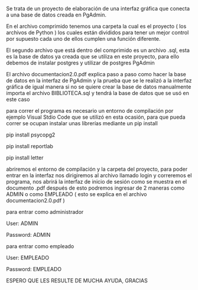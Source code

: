 Se trata de un proyecto de elaboración de una interfaz gráfica que conecta a una base de datos creada en PgAdmin.

En el archivo comprimido tenemos una carpeta la cual es el proyecto ( los archivos de Python ) los cuales están divididos para tener un mejor control
por supuesto cada uno de ellos cumplen una función diferente.

El segundo archivo que está dentro del comprimido es un archivo .sql, esta es la base de datos ya creada que se utiliza en este proyecto, para ello debemos de instalar postgres y utilizar de postgres PgAdmin

El archivo documentacion2.0.pdf explica paso a paso como hacer la base de datos en la interfaz de PgAdmin y la prueba que se le realizó a la interfaz gráfica 
de igual manera si no se quiere crear la base de datos manualmente importa el archivo BIBLIOTECA.sql y tendrá la base de datos que se usó en este caso

para correr el programa es necesario un entorno de compilación por ejemplo Visual Stdio Code que se utilizó en esta ocasión, para que pueda correr se ocupan instalar unas librerías mediante un pip install

pip install psycopg2

pip install reportlab

pip install letter

abriremos el entorno de compilación y la carpeta del proyecto, para poder entrar en la interfaz nos dirigiremos al archivo llamado login y correremos el programa, nos abrirá la interfaz de inicio de sesión como se muestra en el documento .pdf después de esto podremos ingresar de 2 maneras como ADMIN o como EMPLEADO ( esto se explica en el archivo documentacion2.0.pdf )

para entrar como administrador

User: ADMIN

Password: ADMIN

para entrar como empleado

User: EMPLEADO

Password: EMPLEADO

ESPERO QUE LES RESULTE DE MUCHA AYUDA, GRACIAS
